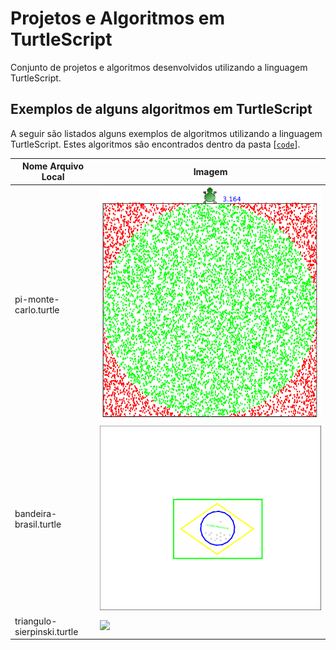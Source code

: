 # Projetos e Algoritmos em TurtleScript

Conjunto de projetos e algoritmos desenvolvidos utilizando a linguagem TurtleScript.


## Exemplos de alguns algoritmos em TurtleScript

A seguir são listados alguns exemplos de algoritmos utilizando a linguagem TurtleScript. Estes algoritmos são encontrados dentro da pasta [[`code`](./code/)].

| Nome Arquivo Local                        | Imagem                                        |
|-------------------------------------------|-----------------------------------------------|
| pi-monte-carlo.turtle                     | ![](./view/images/pi-10000.png)               |
| bandeira-brasil.turtle                    | ![](./view/images/bandeira-brasil.svg)        |
| triangulo-sierpinski.turtle               | ![](./view/images/fractal-sierpinski.svg)     |
